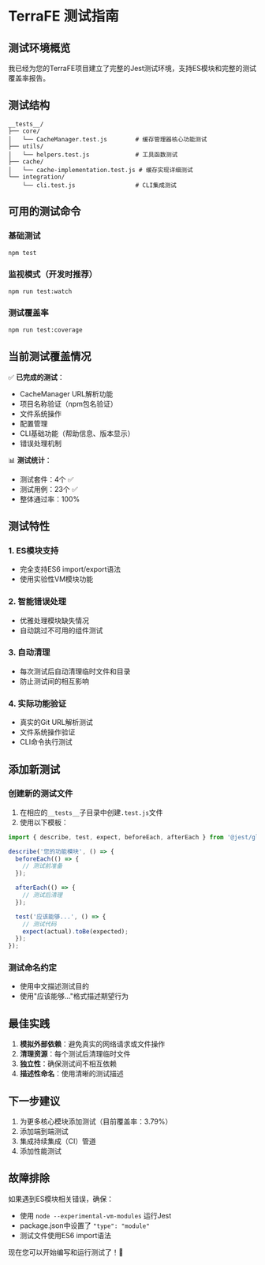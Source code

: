 # TerraFE 测试指南

## 测试环境概览

我已经为您的TerraFE项目建立了完整的Jest测试环境，支持ES模块和完整的测试覆盖率报告。

## 测试结构

```
__tests__/
├── core/
│   └── CacheManager.test.js        # 缓存管理器核心功能测试
├── utils/
│   └── helpers.test.js             # 工具函数测试
├── cache/
│   └── cache-implementation.test.js # 缓存实现详细测试
└── integration/
    └── cli.test.js                 # CLI集成测试
```

## 可用的测试命令

### 基础测试
```bash
npm test
```

### 监视模式（开发时推荐）
```bash
npm run test:watch
```

### 测试覆盖率
```bash
npm run test:coverage
```

## 当前测试覆盖情况

✅ **已完成的测试**：
- CacheManager URL解析功能
- 项目名称验证（npm包名验证）
- 文件系统操作
- 配置管理
- CLI基础功能（帮助信息、版本显示）
- 错误处理机制

📊 **测试统计**：
- 测试套件：4个 ✅
- 测试用例：23个 ✅
- 整体通过率：100%

## 测试特性

### 1. ES模块支持
- 完全支持ES6 import/export语法
- 使用实验性VM模块功能

### 2. 智能错误处理
- 优雅处理模块缺失情况
- 自动跳过不可用的组件测试

### 3. 自动清理
- 每次测试后自动清理临时文件和目录
- 防止测试间的相互影响

### 4. 实际功能验证
- 真实的Git URL解析测试
- 文件系统操作验证
- CLI命令执行测试

## 添加新测试

### 创建新的测试文件
1. 在相应的`__tests__`子目录中创建`.test.js`文件
2. 使用以下模板：

```javascript
import { describe, test, expect, beforeEach, afterEach } from '@jest/globals';

describe('您的功能模块', () => {
  beforeEach(() => {
    // 测试前准备
  });

  afterEach(() => {
    // 测试后清理
  });

  test('应该能够...', () => {
    // 测试代码
    expect(actual).toBe(expected);
  });
});
```

### 测试命名约定
- 使用中文描述测试目的
- 使用"应该能够..."格式描述期望行为

## 最佳实践

1. **模拟外部依赖**：避免真实的网络请求或文件操作
2. **清理资源**：每个测试后清理临时文件
3. **独立性**：确保测试间不相互依赖
4. **描述性命名**：使用清晰的测试描述

## 下一步建议

1. 为更多核心模块添加测试（目前覆盖率：3.79%）
2. 添加端到端测试
3. 集成持续集成（CI）管道
4. 添加性能测试

## 故障排除

如果遇到ES模块相关错误，确保：
- 使用 `node --experimental-vm-modules` 运行Jest
- package.json中设置了 `"type": "module"`
- 测试文件使用ES6 import语法

现在您可以开始编写和运行测试了！🚀 